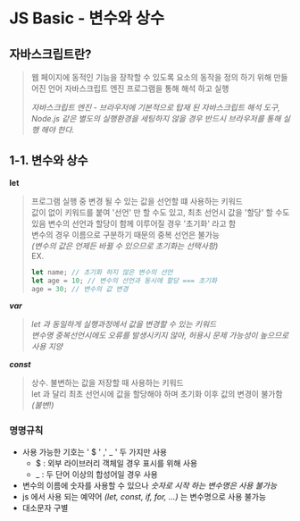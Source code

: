 # JS Basic - 변수와 상수

## 자바스크립트란?

> 웹 페이지에 동적인 기능을 장착할 수 있도록 요소의 동작을 정의 하기 위해 만들어진 언어
> 자바스크립트 엔진 프로그램을 통해 해석 하고 실행
>
> _자바스크립트 엔진 - 브라우저에 기본적으로 탑재 된 자바스크립트 해석 도구, Node.js 같은 별도의 실행환경을 세팅하지 않을 경우 반드시 브라우저를 통해 실행 해야 한다._

## 1-1. 변수와 상수

**let**

> 프로그램 실행 중 변경 될 수 있는 값을 선언할 떄 사용하는 키워드  
> 값이 없이 키워드를 붙여 '선언' 만 할 수도 있고, 최초 선언시 값을 '할당' 할 수도 있음
> 변수의 선언과 할당이 함께 이루어질 경우 '초기화' 라고 함  
> 변수의 경우 이름으로 구분하기 때문의 중복 선언은 불가능  
> _(변수의 값은 언제든 바뀔 수 있으므로 초기화는 선택사항)_  
> EX.
>
> ```javascript
> let name; // 초기화 하지 않은 변수의 선언
> let age = 10; // 변수의 선언과 동시에 할당 === 초기화
> age = 30; // 변수의 값 변경
> ```

**_var_**

> _let 과 동일하게 실행과정에서 값을 변경할 수 있는 키워드  
> 변수명 중복선언시에도 오류를 발생시키지 않아, 허용시 문제 가능성이 높으므로 사용 지양_

**_const_**

> 상수. 불변하는 값을 저장할 때 사용하는 키워드  
> let 과 달리 최초 선언시에 값을 할당해야 하며 초기화 이후 값의 변경이 불가함 _(불변!)_

### 명명규칙

- 사용 가능한 기호는 ' $ ' ,' \_ ' 두 가지만 사용
  - $ : 외부 라이브러리 객체일 경우 표시를 위해 사용
  - \_ : 두 단어 이상의 합성어일 경우 사용
- 변수의 이름에 숫자를 사용할 수 있으나 _숫자로 시작 하는 변수명은 사용 불가능_
- js 에서 사용 되는 예약어 _(let, const, if, for, ...)_ 는 변수명으로 사용 불가능
- 대소문자 구별
